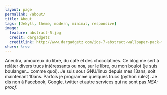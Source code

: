 ```yaml
---
layout: page
permalink: /about/
title: About
tags: [Jekyll, theme, modern, minimal, responsive]
image:
  feature: abstract-5.jpg
  credit: dargadgetz
  creditlink: http://www.dargadgetz.com/ios-7-abstract-wallpaper-pack-for-iphone-5-and-ipod-touch-retina/
share: true
---
```

Aneutra, amoureux du libre, du café et des chocolatines. Ce blog me sert à relâter divers trucs intéressants ou non, sur le libre, ou mon boulot (je suis boulanger... comme quoi). Je suis sous GNU/linux depuis mes 13ans, soit maintenant 10ans. Parfois je programme quelques trucs (python rulez). Je dis non à Facebook, Google, twitter et autre services qui ne sont pas *NSA-proof*.
